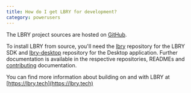 ```yaml
---
title: How do I get LBRY for development?
category: powerusers
---
```


The LBRY project sources are hosted on [GitHub](https://github.com/lbryio).

To install LBRY from source, you'll need the [lbry](https://github.com/lbryio/lbry) repository for the LBRY SDK and [lbry-desktop](https://github.com/lbryio/lbry-desktop) repository for the Desktop application. Further documentation is available in the respective repositories, READMEs and [contributing](https://lbry.tech/contribute) documentation.

You can find more information about building on and with LBRY at [https://lbry.tech](https://lbry.tech)
